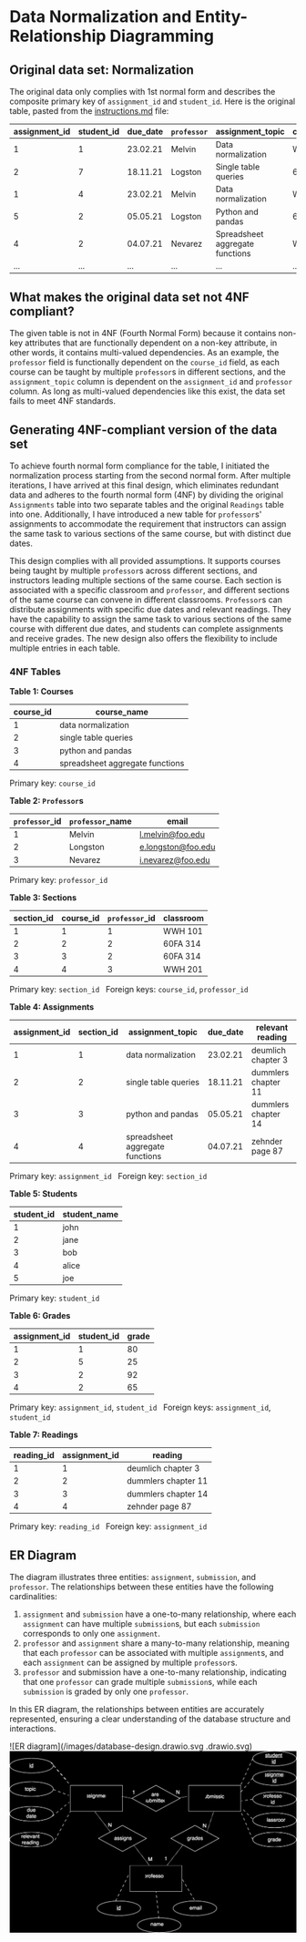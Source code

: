 # Data Normalization and Entity-Relationship Diagramming

## Original data set: Normalization
The original data only complies with 1st normal form and describes the composite primary key of ```assignment_id``` and ```student_id```. Here is the original table, pasted from the [instructions.md](instructions.md) file:

| assignment_id | student_id | due_date | `professor` | assignment_topic                | classroom | grade | relevant_reading    | `professor`_email   |
| :------------ | :--------- | :------- | :-------- | :------------------------------ | :-------- | :---- | :------------------ | :---------------- |
| 1             | 1          | 23.02.21 | Melvin    | Data normalization              | WWH 101   | 80    | Deumlich Chapter 3  | l.melvin@foo.edu  |
| 2             | 7          | 18.11.21 | Logston   | Single table queries            | 60FA 314  | 25    | Dümmlers Chapter 11 | e.logston@foo.edu |
| 1             | 4          | 23.02.21 | Melvin    | Data normalization              | WWH 101   | 75    | Deumlich Chapter 3  | l.melvin@foo.edu  |
| 5             | 2          | 05.05.21 | Logston   | Python and pandas               | 60FA 314  | 92    | Dümmlers Chapter 14 | e.logston@foo.edu |
| 4             | 2          | 04.07.21 | Nevarez   | Spreadsheet aggregate functions | WWH 201   | 65    | Zehnder Page 87     | i.nevarez@foo.edu |
| ...           | ...        | ...      | ...       | ...                             | ...       | ...   | ...                 | ...               |


## What makes the original data set not 4NF compliant?
The given table is not in 4NF (Fourth Normal Form) because it contains non-key attributes that are functionally dependent on a non-key attribute, in other words, it contains multi-valued dependencies. As an example, the ``professor`` field is functionally dependent on the `course_id` field, as each course can be taught by multiple `professor`s in different sections, and the `assignment_topic` column is dependent on the `assignment_id` and ``professor`` column.  As long as multi-valued dependencies like this exist, the data set fails to meet 4NF standards.

## Generating 4NF-compliant version of the data set
To achieve fourth normal form compliance for the table, I initiated the normalization process starting from the second normal form. After multiple iterations, I have arrived at this final design, which eliminates redundant data and adheres to the fourth normal form (4NF) by dividing the original `Assignments` table into two separate tables and the original `Readings` table into one. Additionally, I have introduced a new table for `professor`s' assignments to accommodate the requirement that instructors can assign the same task to various sections of the same course, but with distinct due dates.

This design complies with all provided assumptions. It supports courses being taught by multiple `professor`s across different sections, and instructors leading multiple sections of the same course. Each section is associated with a specific classroom and `professor`, and different sections of the same course can convene in different classrooms. `Professor`s can distribute assignments with specific due dates and relevant readings. They have the capability to assign the same task to various sections of the same course with different due dates, and students can complete assignments and receive grades. The new design also offers the flexibility to include multiple entries in each table.

### 4NF Tables
  

**Table 1: Courses**

course_id | course_name
------- | -------
1 | data normalization |
2 | single table queries |
3 | python and pandas |
4 | spreadsheet aggregate functions |  
  
Primary key: `course_id ` 

**Table 2: `Professor`s**  
    
`professor`_id | `professor`_name | email
---------|----------|---------
 1 | Melvin | l.melvin@foo.edu
 2 | Longston | e.longston@foo.edu
 3 | Nevarez | i.nevarez@foo.edu  
   
Primary key: `professor_id  `

**Table 3: Sections**  
  
section_id | course_id | `professor`_id | classroom
------- | ------- | ------- | -------
1 | 1 | 1 | WWH 101
2 | 2 | 2 | 60FA 314
3 | 3 | 2 | 60FA 314
4 | 4 | 3 | WWH 201  

Primary key: `section_id ` 
Foreign keys: `course_id`, `professor_id  `


**Table 4: Assignments**  
  
assignment_id | section_id | assignment_topic | due_date | relevant reading |
------- | ------- | ------- | ------- | ------- |
1 | 1 | data normalization | 23.02.21 | deumlich chapter 3
2 | 2 | single table queries | 18.11.21 | dummlers chapter 11
3 | 3 | python and pandas | 05.05.21 | dummlers chapter 14
4 | 4 | spreadsheet aggregate functions | 04.07.21 | zehnder page 87 
  
Primary key: `assignment_id ` 
Foreign key: `section_id  `

**Table 5: Students**
     
student_id | student_name
------- | -------
1 | john
2 | jane
3 | bob
4 | alice
5 | joe   

Primary key: `student_id`  

**Table 6: Grades**

assignment_id | student_id | grade
------- | ------- | -------
1 | 1 | 80
2 | 5 | 25
3 | 2 | 92
4 | 2 | 65

Primary key: `assignment_id`, `student_id ` 
Foreign keys: `assignment_id`, `student_id  `

**Table 7: Readings**

reading_id | assignment_id | reading
------- | ------- | -------
1 | 1 | deumlich chapter 3
2 | 2 | dummlers chapter 11
3 | 3 | dummlers chapter 14
4 | 4 | zehnder page 87  

Primary key: `reading_id ` 
Foreign key: `assignment_id  `

## ER Diagram  
The diagram illustrates three entities: `assignment`, `submission`, and `professor`. The relationships between these entities have the following cardinalities:

1. `assignment` and `submission` have a one-to-many relationship, where each `assignment` can have multiple `submission`s, but each `submission` corresponds to only one `assignment`.
2. ``professor`` and `assignment` share a many-to-many relationship, meaning that each ``professor`` can be associated with multiple `assignment`s, and each `assignment` can be assigned by multiple `professor`s.
3. `professor` and submission have a one-to-many relationship, indicating that one `professor` can grade multiple `submission`s, while each `submission` is graded by only one `professor`.

In this ER diagram, the relationships between entities are accurately represented, ensuring a clear understanding of the database structure and interactions.

![ER diagram](/images/database-design.drawio.svg .drawio.svg)
![ER diagram](images/database-design.drawio.svg)